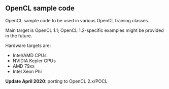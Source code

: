 ## OpenCL sample code

OpenCL sample code to be used in various OpenCL training classes.

Main target is OpenCL 1.1; OpenCL 1.2-specific examples might be provided in
the future.

Hardware targets are:
 - Intel/AMD CPUs
 - NVIDIA Kepler GPUs
 - AMD 79xx
 - Intel Xeon Phi

__Update April 2020__: porting to OpenCL 2.x/POCL
